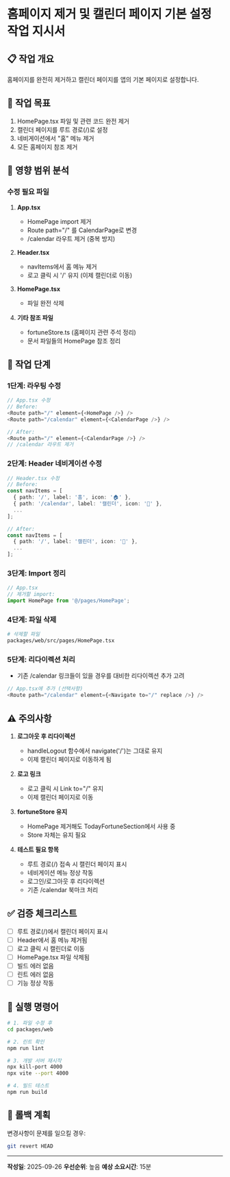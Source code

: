 # 홈페이지 제거 및 캘린더 페이지 기본 설정 작업 지시서

## 📋 작업 개요
홈페이지를 완전히 제거하고 캘린더 페이지를 앱의 기본 페이지로 설정합니다.

## 🎯 작업 목표
1. HomePage.tsx 파일 및 관련 코드 완전 제거
2. 캘린더 페이지를 루트 경로(/)로 설정
3. 네비게이션에서 "홈" 메뉴 제거
4. 모든 홈페이지 참조 제거

## 📍 영향 범위 분석

### 수정 필요 파일
1. **App.tsx**
   - HomePage import 제거
   - Route path="/" 를 CalendarPage로 변경
   - /calendar 라우트 제거 (중복 방지)

2. **Header.tsx**
   - navItems에서 홈 메뉴 제거
   - 로고 클릭 시 '/' 유지 (이제 캘린더로 이동)

3. **HomePage.tsx**
   - 파일 완전 삭제

4. **기타 참조 파일**
   - fortuneStore.ts (홈페이지 관련 주석 정리)
   - 문서 파일들의 HomePage 참조 정리

## 🔨 작업 단계

### 1단계: 라우팅 수정
```typescript
// App.tsx 수정
// Before:
<Route path="/" element={<HomePage />} />
<Route path="/calendar" element={<CalendarPage />} />

// After:
<Route path="/" element={<CalendarPage />} />
// /calendar 라우트 제거
```

### 2단계: Header 네비게이션 수정
```typescript
// Header.tsx 수정
// Before:
const navItems = [
  { path: '/', label: '홈', icon: '🏠' },
  { path: '/calendar', label: '캘린더', icon: '📅' },
  ...
];

// After:
const navItems = [
  { path: '/', label: '캘린더', icon: '📅' },
  ...
];
```

### 3단계: Import 정리
```typescript
// App.tsx
// 제거할 import:
import HomePage from '@/pages/HomePage';
```

### 4단계: 파일 삭제
```bash
# 삭제할 파일
packages/web/src/pages/HomePage.tsx
```

### 5단계: 리다이렉션 처리
- 기존 /calendar 링크들이 있을 경우를 대비한 리다이렉션 추가 고려
```typescript
// App.tsx에 추가 (선택사항)
<Route path="/calendar" element={<Navigate to="/" replace />} />
```

## ⚠️ 주의사항

1. **로그아웃 후 리다이렉션**
   - handleLogout 함수에서 navigate('/')는 그대로 유지
   - 이제 캘린더 페이지로 이동하게 됨

2. **로고 링크**
   - 로고 클릭 시 Link to="/" 유지
   - 이제 캘린더 페이지로 이동

3. **fortuneStore 유지**
   - HomePage 제거해도 TodayFortuneSection에서 사용 중
   - Store 자체는 유지 필요

4. **테스트 필요 항목**
   - 루트 경로(/) 접속 시 캘린더 페이지 표시
   - 네비게이션 메뉴 정상 작동
   - 로그인/로그아웃 후 리다이렉션
   - 기존 /calendar 북마크 처리

## ✅ 검증 체크리스트

- [ ] 루트 경로(/)에서 캘린더 페이지 표시
- [ ] Header에서 홈 메뉴 제거됨
- [ ] 로고 클릭 시 캘린더로 이동
- [ ] HomePage.tsx 파일 삭제됨
- [ ] 빌드 에러 없음
- [ ] 린트 에러 없음
- [ ] 기능 정상 작동

## 🚀 실행 명령어

```bash
# 1. 파일 수정 후
cd packages/web

# 2. 린트 확인
npm run lint

# 3. 개발 서버 재시작
npx kill-port 4000
npx vite --port 4000

# 4. 빌드 테스트
npm run build
```

## 📝 롤백 계획

변경사항이 문제를 일으킬 경우:
```bash
git revert HEAD
```

---

**작성일**: 2025-09-26
**우선순위**: 높음
**예상 소요시간**: 15분